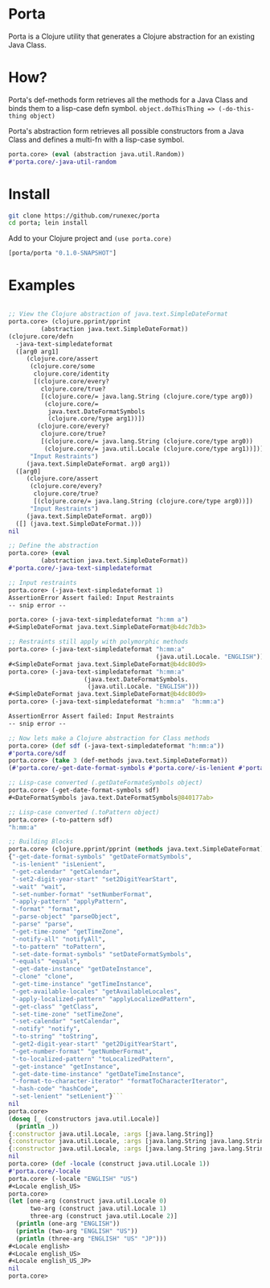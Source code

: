 Porta
=====

Porta is a Clojure utility that generates a Clojure abstraction
for an existing Java Class.

How?
=====

Porta's def-methods form retrieves all the methods for a Java
Class and binds them to a lisp-case defn symbol.
```object.doThisThing => (-do-this-thing object)```

Porta's abstraction form retrieves all possible constructors
from a Java Class and defines a multi-fn with a lisp-case symbol.
```clojure
porta.core> (eval (abstraction java.util.Random))
#'porta.core/-java-util-random
```

Install
=====

```bash
git clone https://github.com/runexec/porta
cd porta; lein install
```

Add to your Clojure project and ```(use porta.core)```
```clojure
[porta/porta "0.1.0-SNAPSHOT"]
```

Examples
=====

```clojure

;; View the Clojure abstraction of java.text.SimpleDateFormat
porta.core> (clojure.pprint/pprint
	     (abstraction java.text.SimpleDateFormat))
(clojure.core/defn
  -java-text-simpledateformat
  ([arg0 arg1]
     (clojure.core/assert
      (clojure.core/some
       clojure.core/identity
       [(clojure.core/every?
         clojure.core/true?
         [(clojure.core/= java.lang.String (clojure.core/type arg0))
          (clojure.core/=
           java.text.DateFormatSymbols
           (clojure.core/type arg1))])
        (clojure.core/every?
         clojure.core/true?
         [(clojure.core/= java.lang.String (clojure.core/type arg0))
          (clojure.core/= java.util.Locale (clojure.core/type arg1))])])
      "Input Restraints")
     (java.text.SimpleDateFormat. arg0 arg1))
  ([arg0]
     (clojure.core/assert
      (clojure.core/every?
       clojure.core/true?
       [(clojure.core/= java.lang.String (clojure.core/type arg0))])
      "Input Restraints")
     (java.text.SimpleDateFormat. arg0))
  ([] (java.text.SimpleDateFormat.)))
nil

;; Define the abstraction
porta.core> (eval
	     (abstraction java.text.SimpleDateFormat))
#'porta.core/-java-text-simpledateformat

;; Input restraints
porta.core> (-java-text-simpledateformat 1)
AssertionError Assert failed: Input Restraints
-- snip error --

porta.core> (-java-text-simpledateformat "h:mm a")
#<SimpleDateFormat java.text.SimpleDateFormat@b4dc7db3>

;; Restraints still apply with polymorphic methods
porta.core> (-java-text-simpledateformat "h:mm:a"
                                         (java.util.Locale. "ENGLISH"))
#<SimpleDateFormat java.text.SimpleDateFormat@b4dc80d9>
porta.core> (-java-text-simpledateformat "h:mm:a" 
					 (java.text.DateFormatSymbols.
					  (java.util.Locale. "ENGLISH")))
#<SimpleDateFormat java.text.SimpleDateFormat@b4dc80d9>
porta.core> (-java-text-simpledateformat "h:mm:a"  "h:mm:a")

AssertionError Assert failed: Input Restraints
-- snip error --

;; Now lets make a Clojure abstraction for Class methods
porta.core> (def sdf (-java-text-simpledateformat "h:mm:a"))
#'porta.core/sdf
porta.core> (take 3 (def-methods java.text.SimpleDateFormat))
(#'porta.core/-get-date-format-symbols #'porta.core/-is-lenient #'porta.core/-get-calendar)

;; Lisp-case converted (.getDateFormateSymbols object)
porta.core> (-get-date-format-symbols sdf)
#<DateFormatSymbols java.text.DateFormatSymbols@840177ab>

;; Lisp-case converted (.toPattern object)
porta.core> (-to-pattern sdf)
"h:mm:a"

;; Building Blocks
porta.core> (clojure.pprint/pprint (methods java.text.SimpleDateFormat))
{"-get-date-format-symbols" "getDateFormatSymbols",
 "-is-lenient" "isLenient",
 "-get-calendar" "getCalendar",
 "-set2-digit-year-start" "set2DigitYearStart",
 "-wait" "wait",
 "-set-number-format" "setNumberFormat",
 "-apply-pattern" "applyPattern",
 "-format" "format",
 "-parse-object" "parseObject",
 "-parse" "parse",
 "-get-time-zone" "getTimeZone",
 "-notify-all" "notifyAll",
 "-to-pattern" "toPattern",
 "-set-date-format-symbols" "setDateFormatSymbols",
 "-equals" "equals",
 "-get-date-instance" "getDateInstance",
 "-clone" "clone",
 "-get-time-instance" "getTimeInstance",
 "-get-available-locales" "getAvailableLocales",
 "-apply-localized-pattern" "applyLocalizedPattern",
 "-get-class" "getClass",
 "-set-time-zone" "setTimeZone",
 "-set-calendar" "setCalendar",
 "-notify" "notify",
 "-to-string" "toString",
 "-get2-digit-year-start" "get2DigitYearStart",
 "-get-number-format" "getNumberFormat",
 "-to-localized-pattern" "toLocalizedPattern",
 "-get-instance" "getInstance",
 "-get-date-time-instance" "getDateTimeInstance",
 "-format-to-character-iterator" "formatToCharacterIterator",
 "-hash-code" "hashCode",
 "-set-lenient" "setLenient"}```
nil
porta.core>
(doseq [_ (constructors java.util.Locale)] 
  (println _))
{:constructor java.util.Locale, :args [java.lang.String]}
{:constructor java.util.Locale, :args [java.lang.String java.lang.String]}
{:constructor java.util.Locale, :args [java.lang.String java.lang.String java.lang.String]}
nil
porta.core> (def -locale (construct java.util.Locale 1))
#'porta.core/-locale
porta.core> (-locale "ENGLISH" "US")
#<Locale english_US>
porta.core> 
(let [one-arg (construct java.util.Locale 0)
      two-arg (construct java.util.Locale 1)
      three-arg (construct java.util.Locale 2)]
  (println (one-arg "ENGLISH"))
  (println (two-arg "ENGLISH" "US"))
  (println (three-arg "ENGLISH" "US" "JP")))
#<Locale english>
#<Locale english_US>
#<Locale english_US_JP>
nil
porta.core> 

